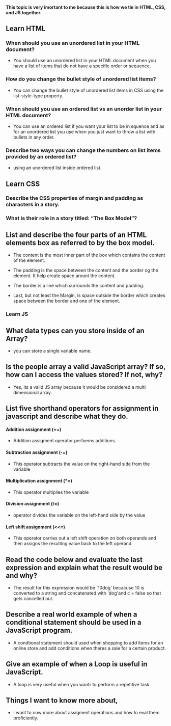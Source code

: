 #### This topic is very imortant to me because this is how we tie in HTML, CSS, and JS together.



## Learn HTML

### When should you use an unordered list in your HTML document?
* You should use an unordered list in your HTML document when you have a list of items that do not have a specific order or sequence.



### How do you change the bullet style of unordered list items?
* You can change the bullet style of unordered list items in CSS using the list-style-type property.



### When should you use an ordered list vs an unorder list in your HTML document?
* You can use an ordered list if you want your list to be in squence and as for an unordered list you use when you just want to throw a list with bullets in any order.


### Describe two ways you can change the numbers on list items provided by an ordered list?
* using an unordered list inside ordered list.





## Learn CSS


### Describe the CSS properties of margin and padding as characters in a story. 

###  What is their role in a story titled: “The Box Model”?


## List and describe the four parts of an HTML elements box as referred to by the box model.
* The content is the most inner part of the box which contains the content of the element.

* The padding is the space between the content and the border og the element.
It help create space arount the content.

* The border is a line which surrounds the content and padding.

* Last, but not least the Margin, is space outside the border which creates space between the border and one of the element.






### Learn JS

## What data types can you store inside of an Array?

* you can store a single variable name.



## Is the people array a valid JavaScript array? If so, how can I access the values stored? If not, why?
* Yes, its a valid JS array because it would be considered a multi dimensional array.


## List five shorthand operators for assignment in javascript and describe what they do.

#### Addition assignment (+=)
* Addition assigment operator perfoems additions.

#### Subtraction assignment (-=)
* This operator subtracts the value on the right-hand side from the variable 

#### Multiplication assignment (*=)
* This operator multiplies the variable 

#### Division assignment (/=)
*  operator divides the variable on the left-hand side by the value 

#### Left shift assignment (<<=)
*  This operator carries out a left shift operation on both operands and then assigns the resulting value back to the left operand.

## Read the code below and evaluate the last expression and explain what the result would be and why? 
* The result for this expression would be '10dog' becacuse 10 is converted to a string and concatenated with 'dog'and c = false so that gets cancelled out.


## Describe a real world example of when a conditional statement should be used in a JavaScript program.
* A condtional statement should used when shopping to add items for an online store and add conditions when theres a sale for a certain product.




## Give an example of when a Loop is useful in JavaScript.
* A loop is very useful when you wantr to perform a repetitive task.


## Things I want to know more about,
* I want to now more about assigment operations and how to eval them proficiently.